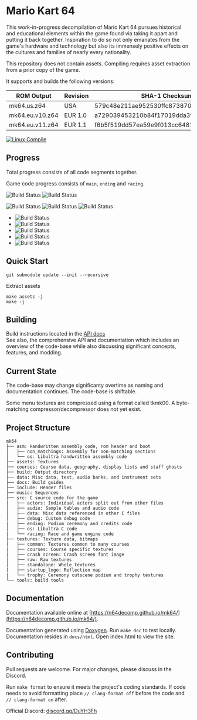 # Mario Kart 64   
This work-in-progress decompilation of Mario Kart 64 pursues historical and educational elements within the game found via taking it apart and putting it back together. Inspiration to do so not only emanates from the game's hardware and technology but also its immensely positive effects on the cultures and families of nearly every nationality.

This repository does not contain assets. Compiling requires asset extraction from a prior copy of the game.

It supports and builds the following versions:

| ROM Output      | Revision| SHA-1 Checksum                           |
|-----------------|---------|------------------------------------------|
| mk64.us.z64     | USA     | 579c48e211ae952530ffc8738709f078d5dd215e |
| mk64.eu.v10.z64 | EUR 1.0 | a729039453210b84f17019dda3f248d5888f7690 |
| mk64.eu.v11.z64 | EUR 1.1 | f6b5f519dd57ea59e9f013cc64816e9d273b2329 |

[![Linux Compile](https://github.com/n64decomp/mk64/actions/workflows/linux-compile.yml/badge.svg)](https://github.com/n64decomp/mk64/actions/workflows/linux-compile.yml)

## Progress

Total progress consists of all code segments together.

Game code progress consists of `main`, `ending` and `racing`.

![Build Status](https://n64decomp.github.io/mk64/total_progress.svg)
![Build Status](https://n64decomp.github.io/mk64/game_progress.svg)

![Build Status](https://n64decomp.github.io/mk64/asm_funcs.svg)
![Build Status](https://n64decomp.github.io/mk64/m2c_funcs.svg)
![Build Status](https://n64decomp.github.io/mk64/nonmatching_funcs.svg)

- ![Build Status](https://n64decomp.github.io/mk64/seg_main_progress.svg)
- ![Build Status](https://n64decomp.github.io/mk64/seg_ending_progress.svg)
- ![Build Status](https://n64decomp.github.io/mk64/seg_racing_progress.svg)
- ![Build Status](https://n64decomp.github.io/mk64/audio_progress.svg)
- ![Build Status](https://n64decomp.github.io/mk64/libultra_progress.svg)

## Quick Start

```
git submodule update --init --recursive
```
Extract assets
```
make assets -j
make -j
```

## Building

Build instructions located in the [API docs](https://n64decomp.github.io/mk64/compiling.html)  
See also, the comprehensive API and documentation which includes an overview of the code-base while also discussing significant concepts, features, and modding.

## Current State

The code-base may change significanty overtime as naming and documentation continues. The code-base is shiftable.

Some menu textures are compressed using a format called tkmk00. A byte-matching compressor/decompressor does not yet exist.   

## Project Structure
	
	mk64
	├── asm: Handwritten assembly code, rom header and boot
	│   ├── non_matchings: Assembly for non-matching sections
	│   └── os: Libultra handwritten assembly code
	├── assets: Textures
	├── courses: Course data, geography, display lists and staff ghosts
	├── build: Output directory
	├── data: Misc data, text, audio banks, and instrument sets
	├── docs: Build guides
	├── include: Header files
	├── music: Sequences
	├── src: C source code for the game
	|   ├── actors: Individual actors split out from other files
	│   ├── audio: Sample tables and audio code
	│   ├── data: Misc data referenced in other C files
	|   ├── debug: Custom debug code
	|   ├── ending: Podium ceremony and credits code
	│   ├── os: Libultra C code
	|   └── racing: Race and game engine code
	├── textures: Texture data, bitmaps
	|   ├── common: Textures common to many courses
	|   ├── courses: Course specific textures
	|   ├── crash screen: Crash screen font image
	│   ├── raw: Raw textures
    │   ├── standalone: Whole textures
	|   ├── startup_logo: Reflection map
	|   └── trophy: Ceremony cutscene podium and trophy textures
	└── tools: build tools

## Documentation

Documentation available online at [https://n64decomp.github.io/mk64/](https://n64decomp.github.io/mk64/).

Documentation generated using [Doxygen](https://www.doxygen.nl/index.html). Run `make doc` to test locally. Documentation resides in `docs/html`. Open index.html to view the site.

## Contributing

Pull requests are welcome. For major changes, please discuss in the Discord.

Run `make format` to ensure it meets the project's coding standards.
If code needs to avoid formatting place `// clang-format off` before the code and `// clang-format on` after.

Official Discord: [discord.gg/DuYH3Fh](https://discord.gg/DuYH3Fh)
